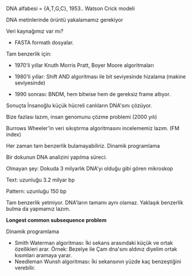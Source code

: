 DNA alfabesi = {A,T,G,C}, 1953.. Watson Crick modeli 

DNA metinlerinde örüntü yakalamamız gerekiyor

Veri kaynağımız var mı?
- FASTA formatlı dosyalar.

Tam benzerlik için:

- 1970'li yıllar Knuth Morris Pratt, Boyer Moore algoritmaları

- 1980'li yıllar: Shift AND algoritması ile bit seviyesinde hizalama (makine seviyesinde)

- 1990 sonrası: BNDM, hem bitwise hem de gereksiz frame atlıyor.

Sonuçta İnsanoğlu küçük hücreli canlıların DNA'sını çözüyor.

Bize fazlası lazım, insan genomunu çözme problemi (2000 yılı)

Burrows Wheeler'in veri sıkıştırma algoritmasını incelememiz lazım. (FM index)

Her zaman tam benzerlik bulamayabiliriz. Dinamik programlama

Bir dokunun DNA analizini yapılma süreci:

Olmayan şey: Dokuda 3 milyarlık DNA'yı olduğu gibi gören mikroskop 

Text: uzunluğu 3.2 milyar bp

Pattern: uzunluğu 150 bp

Tam benzerlik yetmiyor. DNA'ların tamamı aynı olamaz. Yaklaşık benzerlik bulma da yapmamız lazım. 

**Longest common subsequence problem**

Dinamik programlama
- Smith Waterman algoritması: İki sekans arasındaki küçük ve ortak özellikleri arar. Örnek: Bezelye ile Çam dna'sını aldınız diyelim ortak kısımları aramaya yarar.
- Needleman Wunsh algoritması:  İki sekansının yüzde kaç benzeştiğini verebilir.
